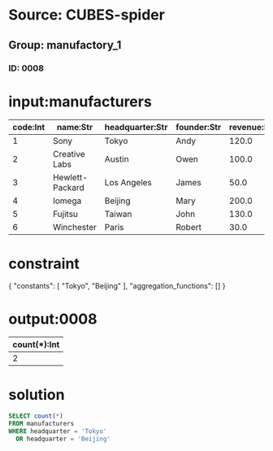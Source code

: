 # Source: CUBES-spider
## Group: manufactory_1
### ID: 0008

# input:manufacturers

| code:Int | name:Str | headquarter:Str | founder:Str | revenue:Dbl |
|---|---|---|---|---|
| 1 | Sony | Tokyo | Andy | 120.0 |
| 2 | Creative Labs | Austin | Owen | 100.0 |
| 3 | Hewlett-Packard | Los Angeles | James | 50.0 |
| 4 | Iomega | Beijing | Mary | 200.0 |
| 5 | Fujitsu | Taiwan | John | 130.0 |
| 6 | Winchester | Paris | Robert | 30.0 |

# constraint

{
  "constants": [
    "Tokyo",
    "Beijing"
  ],
  "aggregation_functions": []
}

# output:0008

| count(*):Int |
|---|
| 2 |

# solution

```sql
SELECT count(*)
FROM manufacturers
WHERE headquarter = 'Tokyo'
  OR headquarter = 'Beijing'
```
